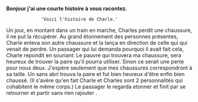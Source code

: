 **Bonjour j'ai une courte histoire à vous racontez.**

                 'Voici l'histoire de Charle.' 


Un jour, en montant dans un train en marche, Charles perdit une chaussure, il ne put la récupèrer.
Au grand étonnement des personnes présentes, Charle enleva son autre chaussure et la lança en direction de celle qui qui venait de perdre.
Un passager qui lui demanda pourquoi il avait fait cela, Charle repondit en souriant: Le pauvre qui trouvera ma chaussure, sera heureux de trouver la paire qu'il pourra utiliser.
Sinon ce serait une perte pour nous deux. J'espère seulement que mes chaussures correspondront à sa taille.
Un sans abri trouva la paire et fut bien heureux d'être enfin bien chaussé.
(Il s'avère qu'en fait Charle et Charles sont 2 personnalités qui cohabitent le même corps.)
Le passager le regarda etonner et finit par se retourner et partir sans rien rajouter .
